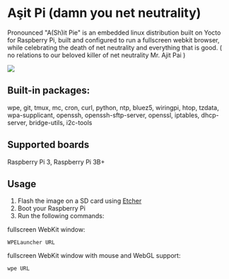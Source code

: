 # Aşit Pi (damn you net neutrality)

Pronounced "A(Sh)it Pie" is an embedded linux distribution built on Yocto for Raspberry Pi, built and configured to run a fullscreen webkit browser, while celebrating the death of net neutrality and everything that is good. ( no relations to our beloved killer of net neutrality Mr. Ajit Pai )

<img src="https://erfan.me/assets/images/ashit-pi-logo.png" />

## Built-in packages:

wpe, git, tmux, mc, cron, curl, python, ntp, bluez5, wiringpi, htop, tzdata, wpa-supplicant, openssh, openssh-sftp-server, openssl, iptables, dhcp-server, bridge-utils, i2c-tools

## Supported boards
Raspberry Pi 3, Raspberry Pi 3B+

## Usage

1. Flash the image on a SD card using [Etcher](https://www.balena.io/etcher/)
2. Boot your Raspberry Pi
3. Run the following commands:

fullscreen WebKit window:
```
WPELauncher URL
```

fullscreen WebKit window with mouse and WebGL support:
```
wpe URL
```
